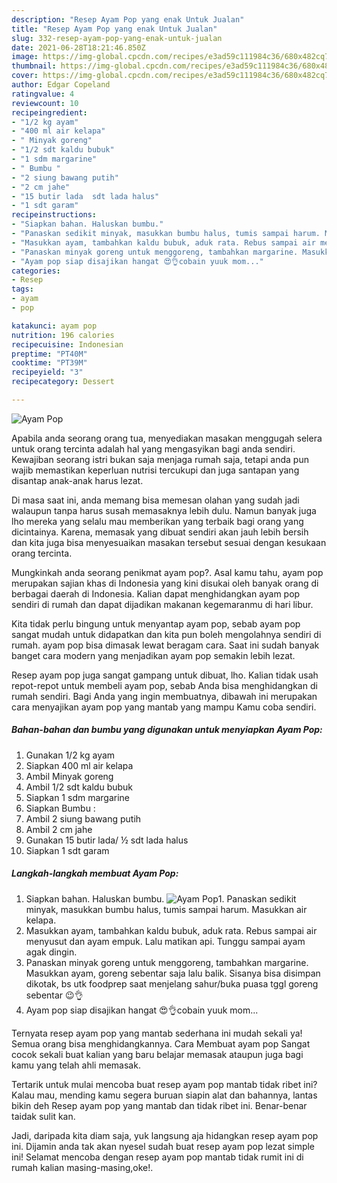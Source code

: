 ```yaml
---
description: "Resep Ayam Pop yang enak Untuk Jualan"
title: "Resep Ayam Pop yang enak Untuk Jualan"
slug: 332-resep-ayam-pop-yang-enak-untuk-jualan
date: 2021-06-28T18:21:46.850Z
image: https://img-global.cpcdn.com/recipes/e3ad59c111984c36/680x482cq70/ayam-pop-foto-resep-utama.jpg
thumbnail: https://img-global.cpcdn.com/recipes/e3ad59c111984c36/680x482cq70/ayam-pop-foto-resep-utama.jpg
cover: https://img-global.cpcdn.com/recipes/e3ad59c111984c36/680x482cq70/ayam-pop-foto-resep-utama.jpg
author: Edgar Copeland
ratingvalue: 4
reviewcount: 10
recipeingredient:
- "1/2 kg ayam"
- "400 ml air kelapa"
- " Minyak goreng"
- "1/2 sdt kaldu bubuk"
- "1 sdm margarine"
- " Bumbu "
- "2 siung bawang putih"
- "2 cm jahe"
- "15 butir lada  sdt lada halus"
- "1 sdt garam"
recipeinstructions:
- "Siapkan bahan. Haluskan bumbu."
- "Panaskan sedikit minyak, masukkan bumbu halus, tumis sampai harum. Masukkan air kelapa."
- "Masukkan ayam, tambahkan kaldu bubuk, aduk rata. Rebus sampai air menyusut dan ayam empuk. Lalu matikan api. Tunggu sampai ayam agak dingin."
- "Panaskan minyak goreng untuk menggoreng, tambahkan margarine. Masukkan ayam, goreng sebentar saja lalu balik. Sisanya bisa disimpan dikotak, bs utk foodprep saat menjelang sahur/buka puasa tggl goreng sebentar 😉👌"
- "Ayam pop siap disajikan hangat 😍👌cobain yuuk mom..."
categories:
- Resep
tags:
- ayam
- pop

katakunci: ayam pop 
nutrition: 196 calories
recipecuisine: Indonesian
preptime: "PT40M"
cooktime: "PT39M"
recipeyield: "3"
recipecategory: Dessert

---
```



![Ayam Pop](https://img-global.cpcdn.com/recipes/e3ad59c111984c36/680x482cq70/ayam-pop-foto-resep-utama.jpg)

Apabila anda seorang orang tua, menyediakan masakan menggugah selera untuk orang tercinta adalah hal yang mengasyikan bagi anda sendiri. Kewajiban seorang istri bukan saja menjaga rumah saja, tetapi anda pun wajib memastikan keperluan nutrisi tercukupi dan juga santapan yang disantap anak-anak harus lezat.

Di masa  saat ini, anda memang bisa memesan olahan yang sudah jadi walaupun tanpa harus susah memasaknya lebih dulu. Namun banyak juga lho mereka yang selalu mau memberikan yang terbaik bagi orang yang dicintainya. Karena, memasak yang dibuat sendiri akan jauh lebih bersih dan kita juga bisa menyesuaikan masakan tersebut sesuai dengan kesukaan orang tercinta. 



Mungkinkah anda seorang penikmat ayam pop?. Asal kamu tahu, ayam pop merupakan sajian khas di Indonesia yang kini disukai oleh banyak orang di berbagai daerah di Indonesia. Kalian dapat menghidangkan ayam pop sendiri di rumah dan dapat dijadikan makanan kegemaranmu di hari libur.

Kita tidak perlu bingung untuk menyantap ayam pop, sebab ayam pop sangat mudah untuk didapatkan dan kita pun boleh mengolahnya sendiri di rumah. ayam pop bisa dimasak lewat beragam cara. Saat ini sudah banyak banget cara modern yang menjadikan ayam pop semakin lebih lezat.

Resep ayam pop juga sangat gampang untuk dibuat, lho. Kalian tidak usah repot-repot untuk membeli ayam pop, sebab Anda bisa menghidangkan di rumah sendiri. Bagi Anda yang ingin membuatnya, dibawah ini merupakan cara menyajikan ayam pop yang mantab yang mampu Kamu coba sendiri.

<!--inarticleads1-->

##### Bahan-bahan dan bumbu yang digunakan untuk menyiapkan Ayam Pop:

1. Gunakan 1/2 kg ayam
1. Siapkan 400 ml air kelapa
1. Ambil  Minyak goreng
1. Ambil 1/2 sdt kaldu bubuk
1. Siapkan 1 sdm margarine
1. Siapkan  Bumbu :
1. Ambil 2 siung bawang putih
1. Ambil 2 cm jahe
1. Gunakan 15 butir lada/ ½ sdt lada halus
1. Siapkan 1 sdt garam




<!--inarticleads2-->

##### Langkah-langkah membuat Ayam Pop:

1. Siapkan bahan. Haluskan bumbu.
<img src="https://img-global.cpcdn.com/steps/6c179c99742e9937/160x128cq70/ayam-pop-langkah-memasak-1-foto.jpg" alt="Ayam Pop">1. Panaskan sedikit minyak, masukkan bumbu halus, tumis sampai harum. Masukkan air kelapa.
1. Masukkan ayam, tambahkan kaldu bubuk, aduk rata. Rebus sampai air menyusut dan ayam empuk. Lalu matikan api. Tunggu sampai ayam agak dingin.
1. Panaskan minyak goreng untuk menggoreng, tambahkan margarine. Masukkan ayam, goreng sebentar saja lalu balik. Sisanya bisa disimpan dikotak, bs utk foodprep saat menjelang sahur/buka puasa tggl goreng sebentar 😉👌
1. Ayam pop siap disajikan hangat 😍👌cobain yuuk mom...




Ternyata resep ayam pop yang mantab sederhana ini mudah sekali ya! Semua orang bisa menghidangkannya. Cara Membuat ayam pop Sangat cocok sekali buat kalian yang baru belajar memasak ataupun juga bagi kamu yang telah ahli memasak.

Tertarik untuk mulai mencoba buat resep ayam pop mantab tidak ribet ini? Kalau mau, mending kamu segera buruan siapin alat dan bahannya, lantas bikin deh Resep ayam pop yang mantab dan tidak ribet ini. Benar-benar taidak sulit kan. 

Jadi, daripada kita diam saja, yuk langsung aja hidangkan resep ayam pop ini. Dijamin anda tak akan nyesel sudah buat resep ayam pop lezat simple ini! Selamat mencoba dengan resep ayam pop mantab tidak rumit ini di rumah kalian masing-masing,oke!.

